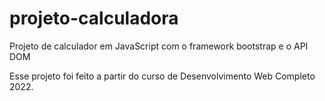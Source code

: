 # projeto-calculadora
 Projeto de calculador em JavaScript com o framework bootstrap e o API DOM

Esse projeto foi feito a partir do curso de Desenvolvimento Web Completo 2022.